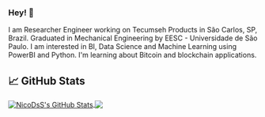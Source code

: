 ### Hey! 👋

I am Researcher Engineer working on Tecumseh Products in São Carlos, SP, Brazil. Graduated in Mechanical Engineering by EESC - Universidade de São Paulo. I am interested in BI, Data Science and Machine Learning using PowerBI and Python. I'm learning about Bitcoin and blockchain applications.


## &#x1f4c8; GitHub Stats
<a href="https://github.com/natterstefan/natterstefan">
  <img align="center" src="https://github-readme-stats.vercel.app/api?username=NicoDsS&theme=dark&show_icons=true&line_height=27&count_private=true" alt="NicoDsS's GitHub Stats" />
</a>
<a href="https://github.com/NicoDsS/NicoDsS">
  <img align="center" src="https://github-readme-stats.vercel.app/api/top-langs/?username=NicoDsS&hide=java,html&theme=dark" />
</a>

